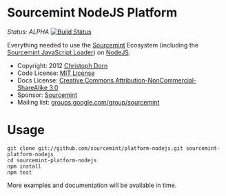 Sourcemint NodeJS Platform
==========================

*Status: ALPHA* [![Build Status](https://secure.travis-ci.org/sourcemint/platform-nodejs.png)](http://travis-ci.org/sourcemint/platform-nodejs)

Everything needed to use the [Sourcemint](http://sourcemint.com/) Ecosystem
(including the [Sourcemint JavaScript Loader](https://github.com/sourcemint/loader-js)) on [NodeJS](http://nodejs.org/).

  * Copyright: 2012 [Christoph Dorn](http://www.christophdorn.com/)
  * Code License: [MIT License](http://www.opensource.org/licenses/mit-license.php)
  * Docs License: [Creative Commons Attribution-NonCommercial-ShareAlike 3.0](http://creativecommons.org/licenses/by-nc-sa/3.0/)
  * Sponsor: [Sourcemint](http://sourcemint.com/)
  * Mailing list: [groups.google.com/group/sourcemint](http://groups.google.com/group/sourcemint)

Usage
=====

    git clone git://github.com/sourcemint/platform-nodejs.git sourcemint-platform-nodejs
    cd sourcemint-platform-nodejs
    npm install
    npm test

More examples and documentation will be available in time.
